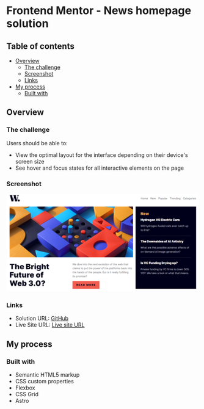 # Frontend Mentor - News homepage solution

## Table of contents

- [Overview](#overview)
  - [The challenge](#the-challenge)
  - [Screenshot](#screenshot)
  - [Links](#links)
- [My process](#my-process)
  - [Built with](#built-with)

## Overview

### The challenge

Users should be able to:

- View the optimal layout for the interface depending on their device's screen size
- See hover and focus states for all interactive elements on the page

### Screenshot

![](./public/images/screenshot.png)

### Links

- Solution URL: [GitHub](https://github.com/FinMardi/fem-news-homepage)
- Live Site URL: [Live site URL]()

## My process

### Built with

- Semantic HTML5 markup
- CSS custom properties
- Flexbox
- CSS Grid
- Astro
